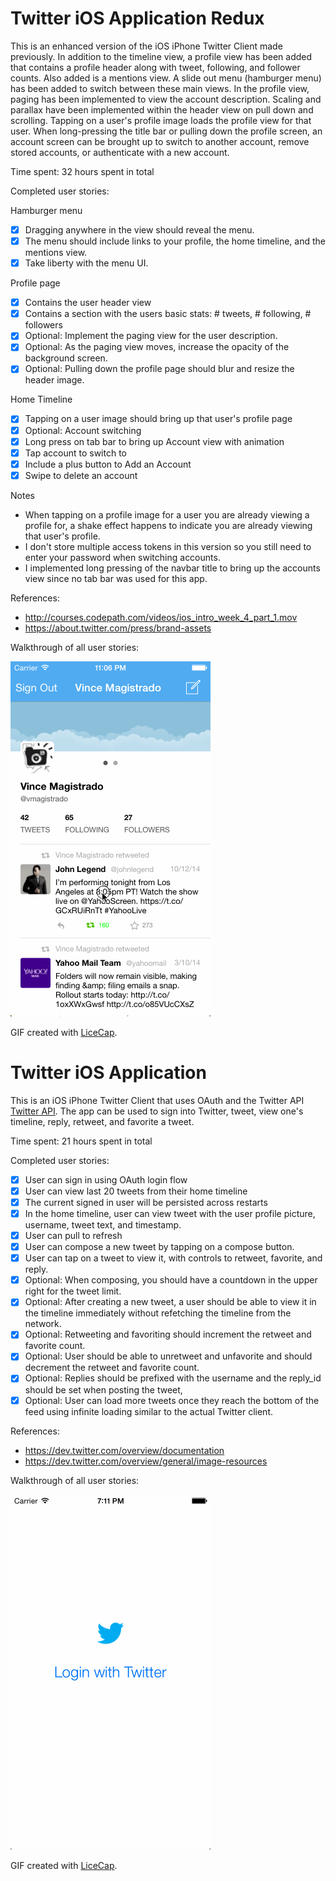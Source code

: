 # Twitter iOS Application Redux

This is an enhanced version of the iOS iPhone Twitter Client made previously.  In addition to the timeline view, a profile view has been added that contains a profile header along with tweet, following, and follower counts.  Also added is a mentions view.  A slide out menu (hamburger menu) has been added to switch between these main views.  In the profile view, paging has been implemented to view the account description.  Scaling and parallax have been implemented within the header view on pull down and scrolling.  Tapping on a user's profile image loads the profile view for that user.  When long-pressing the title bar or pulling down the profile screen, an account screen can be brought up to switch to another account, remove stored accounts, or authenticate with a new account.

Time spent: 32 hours spent in total

Completed user stories:

Hamburger menu
* [x] Dragging anywhere in the view should reveal the menu.
* [x] The menu should include links to your profile, the home timeline, and the mentions view.
* [x] Take liberty with the menu UI.

Profile page
* [x] Contains the user header view
* [x] Contains a section with the users basic stats: # tweets, # following, # followers
* [x] Optional: Implement the paging view for the user description.
* [x] Optional: As the paging view moves, increase the opacity of the background screen.
* [x] Optional: Pulling down the profile page should blur and resize the header image.

Home Timeline
* [x] Tapping on a user image should bring up that user's profile page
* [x] Optional: Account switching
* [x] Long press on tab bar to bring up Account view with animation
* [x] Tap account to switch to
* [x] Include a plus button to Add an Account
* [x] Swipe to delete an account

Notes
* When tapping on a profile image for a user you are already viewing a profile for, a shake effect happens to indicate you are already viewing that user's profile.
* I don't store multiple access tokens in this version so you still need to enter your password when switching accounts.
* I implemented long pressing of the navbar title to bring up the accounts view since no tab bar was used for this app.

References:

* http://courses.codepath.com/videos/ios_intro_week_4_part_1.mov
* https://about.twitter.com/press/brand-assets

Walkthrough of all user stories:

![Video Walkthrough](demo.gif)

GIF created with [LiceCap](http://www.cockos.com/licecap/).

# Twitter iOS Application

This is an iOS iPhone Twitter Client that uses OAuth and the Twitter API [Twitter API](https://dev.twitter.com/overview/documentation).  The app can be used to sign into Twitter, tweet, view one's timeline, reply, retweet, and favorite a tweet.

Time spent: 21 hours spent in total

Completed user stories: 

* [x] User can sign in using OAuth login flow
* [x] User can view last 20 tweets from their home timeline
* [x] The current signed in user will be persisted across restarts
* [x] In the home timeline, user can view tweet with the user profile picture, username, tweet text, and timestamp.
* [x] User can pull to refresh
* [x] User can compose a new tweet by tapping on a compose button.
* [x] User can tap on a tweet to view it, with controls to retweet, favorite, and reply.
* [x] Optional: When composing, you should have a countdown in the upper right for the tweet limit.
* [x] Optional: After creating a new tweet, a user should be able to view it in the timeline immediately without refetching the timeline from the network.
* [x] Optional: Retweeting and favoriting should increment the retweet and favorite count.
* [x] Optional: User should be able to unretweet and unfavorite and should decrement the retweet and favorite count.
* [x] Optional: Replies should be prefixed with the username and the reply_id should be set when posting the tweet,
* [x] Optional: User can load more tweets once they reach the bottom of the feed using infinite loading similar to the actual Twitter client.

References:

* https://dev.twitter.com/overview/documentation
* https://dev.twitter.com/overview/general/image-resources

Walkthrough of all user stories:

![Video Walkthrough](demov2.gif)

GIF created with [LiceCap](http://www.cockos.com/licecap/).